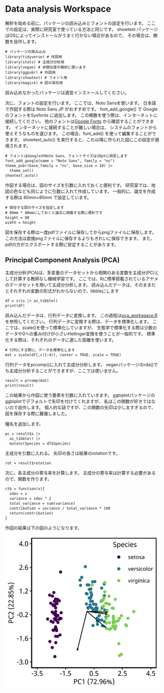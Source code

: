 # Data analysis Workspace

解析を始める前に、パッケージの読み込みとフォントの設定を行います。
ここでの設定は、実際に研究室で使っている方法と同じです。
showtext パッケージはOSによってインストールがうまく行かない場合があるので、
その場合は、関数を自作します。

```
# パッケージの読み込み
library(tidyverse) # 作図用
library(stats) # 主成分分析用
library(vegan) # 非類似度の解析に使います
library(ggpubr) # 作図用
library(showtext) # フォント用
library(magick) # 図の保存用
```

読み込めなかったパッケージは適宜インストールしてください。

次に、フォントの設定を行います。
ここでは、Noto Sansを使います。
日本語で作図する際は Noto Sans JP がおすすめです。
font_add_google() で Google のフォントをSysfonts に追加します。
この関数を使う際は、インターネットに接続してください。
他のフォントは[Google Fonts](https://fonts.google.com/)
から確認することができます。
インターネットに接続することが難しい場合は、
システムのフォントから使えそうなものを選びます。
この場合、font_add() を使って編集することができます。
showtext_auto() を実行すると、これ以降に作られた図にこの設定が適用されます。

```
# フォントはGoogleのNoto Sans、フォントサイズは10ptに設定します
font_add_google(name = "Noto Sans", family = "ns")
theme_pubr(base_family = "ns", base_size = 10) |> 
  theme_set()
showtext_auto()
```

作図する場合は、図のサイズを引数に入れておくと便利です。
研究室では、地図の色なども同じように引数に入れて作成しています。
一般的に、論文を作成する際は 80mm×80mm で設定しています。

```
# 保存する図のサイズを指定します
# 80mm * 80mmにしておくと論文に掲載する際に便利です
height = 80
width = height
```

図を保存する際は一度pdfファイルに保存してからpngファイルに保存します。
この方法は直接pngファイルに保存するよりもきれいに保存できます。
また、pdfの方がエクスポートする際に安定することがあります。

## Principal Component Analysis (PCA)

主成分分析(PCA)は、多変量のデータセットから相関のある変数を主成分(PC)として計算する教師なし機械学習です。
ここでは、Rに標準搭載されているアヤメのデータセットを用いて主成分分析します。
読み込んだデータは、そのままだとそれぞれの変数の形式がわからないので、tibbleにします

```
df = iris |> as_tibble()
print(df)
```

読み込んだデータは、行列データに変換します。
この過程は[pca_workspace.R](https://github.com/Tomo-Aot/github_practice/blob/main/Data_analysis/pca_workspace.R)
を参照してください。
行列データに変換する際は、データを標準化します。
ここでは、scale()を使って標準化していますが、
生態学で標準化する際は少数のデータや0への重み付けが小さいHellinger変換を使うことが一般的です。
標準化する際は、それぞれのデータに適した距離を使います。

```
# 行列にする際に、データを標準化します
mat = scale(df[,c(1:4)], center = TRUE, scale = TRUE)
```

行列データをprcomp()に入れて主成分分析します。
veganパッケージのrda()でも主成分分析することができますが、ここでは使いません。

```
result = prcomp(mat)
print(result)
```

この結果から作図に使う要素を引数に入れていきます。
ggbiplotパッケージのggbiplotでデフォルトで矢印を付けてくれますが、
私はこの関数が好きではないので自作します。
個人的な話ですが、この関数の矢印は少し太すぎるので、図を保存する際に難儀しました。

種名を追加します。

```
pc = result$x |> 
  as_tibble() |> 
  mutate(Species = df$Species)
```

主成分を引数に入れる。
矢印の長さは結果のrotationです。

```
rot = result$rotation
```

次に、各主成分の寄与率を計算します。
主成分の寄与率は計算する必要があるので、関数を作ります。

```
ctb = function(x){
  sdev = x
  variance = sdev ^ 2
  total_variance = sum(variance)
  contribution = variance / total_variance * 100
  return(contribution)
}
```

作図の結果は下の図のようになります。

![Iris の主成分分析のバイプロット](./image/iris_pca_final.png)
